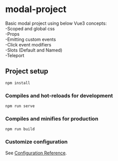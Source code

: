 # modal-project

Basic modal project using below Vue3 concepts:\
-Scoped and global css\
-Props\
-Emitting custom events\
-Click event modifiers\
-Slots (Default and Named)\
-Teleport

## Project setup

```
npm install
```

### Compiles and hot-reloads for development

```
npm run serve
```

### Compiles and minifies for production

```
npm run build
```

### Customize configuration

See [Configuration Reference](https://cli.vuejs.org/config/).
